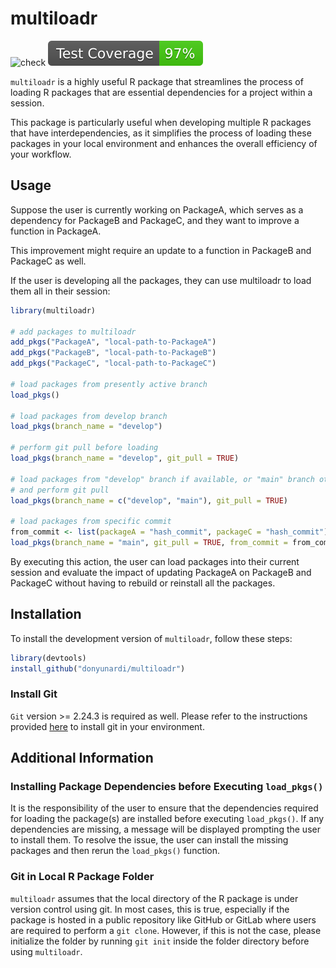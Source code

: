 # multiloadr
![check](https://github.com/donyunardi/multiloadr/actions/workflows/r.yml/badge.svg)
![coverage](https://raw.githubusercontent.com/donyunardi/multiloadr/coverage_badge/coverage.svg)

`multiloadr` is a highly useful R package that streamlines the process of
loading R packages that are essential dependencies for a project within a
session.

This package is particularly useful when developing multiple R packages that
have interdependencies, as it simplifies the process of loading these packages
in your local environment and enhances the overall efficiency of your workflow.

## Usage
Suppose the user is currently working on PackageA, which serves as a dependency
for PackageB and PackageC, and they want to improve a function in PackageA.

This improvement might require an update to a function in PackageB and PackageC
as well.

If the user is developing all the packages, they can use multiloadr to
load them all in their session:
``` r
library(multiloadr)

# add packages to multiloadr
add_pkgs("PackageA", "local-path-to-PackageA")
add_pkgs("PackageB", "local-path-to-PackageB")
add_pkgs("PackageC", "local-path-to-PackageC")

# load packages from presently active branch
load_pkgs()

# load packages from develop branch
load_pkgs(branch_name = "develop")

# perform git pull before loading
load_pkgs(branch_name = "develop", git_pull = TRUE)

# load packages from "develop" branch if available, or "main" branch otherwise,
# and perform git pull
load_pkgs(branch_name = c("develop", "main"), git_pull = TRUE)

# load packages from specific commit
from_commit <- list(packageA = "hash_commit", packageC = "hash_commit")
load_pkgs(branch_name = "main", git_pull = TRUE, from_commit = from_commit)
```

By executing this action, the user can load packages into their current session
and evaluate the impact of updating PackageA on PackageB and PackageC without
having to rebuild or reinstall all the packages.

## Installation
To install the development version of `multiloadr`, follow these steps:

``` r
library(devtools)
install_github("donyunardi/multiloadr")
```

### Install Git
`Git` version >= 2.24.3 is required as well. Please refer to the instructions
provided [here](https://git-scm.com/book/en/v2/Getting-Started-Installing-Git)
to install git in your environment.

## Additional Information
### Installing Package Dependencies before Executing `load_pkgs()`
It is the responsibility of the user to ensure that the dependencies required
for loading the package(s) are installed before executing `load_pkgs()`. If any
dependencies are missing, a message will be displayed prompting the user to
install them. To resolve the issue, the user can install the missing packages
and then rerun the `load_pkgs()` function.
### Git in Local R Package Folder
`multiloadr` assumes that the local directory of the R package is under version
control using git. In most cases, this is true, especially if the package is
hosted in a public repository like GitHub or GitLab where users are required to
perform a `git clone`. However, if this is not the case, please initialize the
folder by running `git init` inside the folder directory before using
`multiloadr`.
